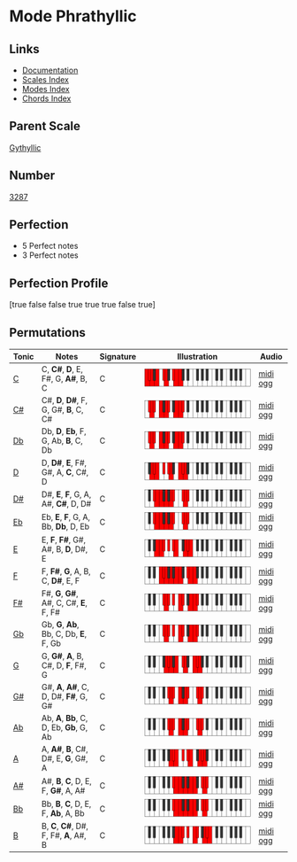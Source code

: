 # Mode Phrathyllic

## Links

- [Documentation](index.md)
- [Scales Index](Scales.md)
- [Modes Index](Modes.md)
- [Chords Index](Chords.md)

## Parent Scale

[Gythyllic](ScaleGythyllic.md)

## Number

[3287](https://ianring.com/musictheory/scales/3287)

## Perfection

- 5 Perfect notes
- 3 Perfect notes

## Perfection Profile

[true false false true true true false true]

## Permutations

| Tonic | Notes | Signature | Illustration | Audio |
|-------|-------|-----------|--------------|-------|
| [C](ModeCNaturalPhrathyllic.md) | C, **C#**, **D**, E, F#, G, **A#**, B, C | C | ![CNaturalPhrathyllic](ModeCNaturalPhrathyllic.png) | [midi](ModeCNaturalPhrathyllic.mid) [ogg](ModeCNaturalPhrathyllic.ogg) |
| [C#](ModeCSharpPhrathyllic.md) | C#, **D**, **D#**, F, G, G#, **B**, C, C# | C | ![CSharpPhrathyllic](ModeCSharpPhrathyllic.png) | [midi](ModeCSharpPhrathyllic.mid) [ogg](ModeCSharpPhrathyllic.ogg) |
| [Db](ModeDFlatPhrathyllic.md) | Db, **D**, **Eb**, F, G, Ab, **B**, C, Db | C | ![DFlatPhrathyllic](ModeDFlatPhrathyllic.png) | [midi](ModeDFlatPhrathyllic.mid) [ogg](ModeDFlatPhrathyllic.ogg) |
| [D](ModeDNaturalPhrathyllic.md) | D, **D#**, **E**, F#, G#, A, **C**, C#, D | C | ![DNaturalPhrathyllic](ModeDNaturalPhrathyllic.png) | [midi](ModeDNaturalPhrathyllic.mid) [ogg](ModeDNaturalPhrathyllic.ogg) |
| [D#](ModeDSharpPhrathyllic.md) | D#, **E**, **F**, G, A, A#, **C#**, D, D# | C | ![DSharpPhrathyllic](ModeDSharpPhrathyllic.png) | [midi](ModeDSharpPhrathyllic.mid) [ogg](ModeDSharpPhrathyllic.ogg) |
| [Eb](ModeEFlatPhrathyllic.md) | Eb, **E**, **F**, G, A, Bb, **Db**, D, Eb | C | ![EFlatPhrathyllic](ModeEFlatPhrathyllic.png) | [midi](ModeEFlatPhrathyllic.mid) [ogg](ModeEFlatPhrathyllic.ogg) |
| [E](ModeENaturalPhrathyllic.md) | E, **F**, **F#**, G#, A#, B, **D**, D#, E | C | ![ENaturalPhrathyllic](ModeENaturalPhrathyllic.png) | [midi](ModeENaturalPhrathyllic.mid) [ogg](ModeENaturalPhrathyllic.ogg) |
| [F](ModeFNaturalPhrathyllic.md) | F, **F#**, **G**, A, B, C, **D#**, E, F | C | ![FNaturalPhrathyllic](ModeFNaturalPhrathyllic.png) | [midi](ModeFNaturalPhrathyllic.mid) [ogg](ModeFNaturalPhrathyllic.ogg) |
| [F#](ModeFSharpPhrathyllic.md) | F#, **G**, **G#**, A#, C, C#, **E**, F, F# | C | ![FSharpPhrathyllic](ModeFSharpPhrathyllic.png) | [midi](ModeFSharpPhrathyllic.mid) [ogg](ModeFSharpPhrathyllic.ogg) |
| [Gb](ModeGFlatPhrathyllic.md) | Gb, **G**, **Ab**, Bb, C, Db, **E**, F, Gb | C | ![GFlatPhrathyllic](ModeGFlatPhrathyllic.png) | [midi](ModeGFlatPhrathyllic.mid) [ogg](ModeGFlatPhrathyllic.ogg) |
| [G](ModeGNaturalPhrathyllic.md) | G, **G#**, **A**, B, C#, D, **F**, F#, G | C | ![GNaturalPhrathyllic](ModeGNaturalPhrathyllic.png) | [midi](ModeGNaturalPhrathyllic.mid) [ogg](ModeGNaturalPhrathyllic.ogg) |
| [G#](ModeGSharpPhrathyllic.md) | G#, **A**, **A#**, C, D, D#, **F#**, G, G# | C | ![GSharpPhrathyllic](ModeGSharpPhrathyllic.png) | [midi](ModeGSharpPhrathyllic.mid) [ogg](ModeGSharpPhrathyllic.ogg) |
| [Ab](ModeAFlatPhrathyllic.md) | Ab, **A**, **Bb**, C, D, Eb, **Gb**, G, Ab | C | ![AFlatPhrathyllic](ModeAFlatPhrathyllic.png) | [midi](ModeAFlatPhrathyllic.mid) [ogg](ModeAFlatPhrathyllic.ogg) |
| [A](ModeANaturalPhrathyllic.md) | A, **A#**, **B**, C#, D#, E, **G**, G#, A | C | ![ANaturalPhrathyllic](ModeANaturalPhrathyllic.png) | [midi](ModeANaturalPhrathyllic.mid) [ogg](ModeANaturalPhrathyllic.ogg) |
| [A#](ModeASharpPhrathyllic.md) | A#, **B**, **C**, D, E, F, **G#**, A, A# | C | ![ASharpPhrathyllic](ModeASharpPhrathyllic.png) | [midi](ModeASharpPhrathyllic.mid) [ogg](ModeASharpPhrathyllic.ogg) |
| [Bb](ModeBFlatPhrathyllic.md) | Bb, **B**, **C**, D, E, F, **Ab**, A, Bb | C | ![BFlatPhrathyllic](ModeBFlatPhrathyllic.png) | [midi](ModeBFlatPhrathyllic.mid) [ogg](ModeBFlatPhrathyllic.ogg) |
| [B](ModeBNaturalPhrathyllic.md) | B, **C**, **C#**, D#, F, F#, **A**, A#, B | C | ![BNaturalPhrathyllic](ModeBNaturalPhrathyllic.png) | [midi](ModeBNaturalPhrathyllic.mid) [ogg](ModeBNaturalPhrathyllic.ogg) |
